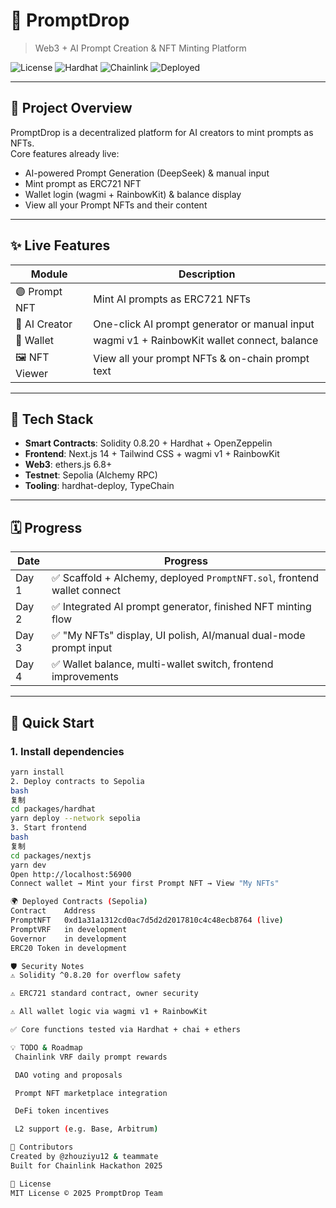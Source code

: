 # 🧠 PromptDrop

> Web3 + AI Prompt Creation & NFT Minting Platform

![License](https://img.shields.io/github/license/zhouziyu12/promptdrop)
![Hardhat](https://img.shields.io/badge/Built%20with-Hardhat-blue)
![Chainlink](https://img.shields.io/badge/Chainlink-VRF%20v2-blue)
![Deployed](https://img.shields.io/badge/Network-Sepolia-purple)

---

## 📌 Project Overview

PromptDrop is a decentralized platform for AI creators to mint prompts as NFTs.  
Core features already live:  
- AI-powered Prompt Generation (DeepSeek) & manual input  
- Mint prompt as ERC721 NFT  
- Wallet login (wagmi + RainbowKit) & balance display  
- View all your Prompt NFTs and their content

---

## ✨ Live Features

| Module         | Description                                       |
|----------------|---------------------------------------------------|
| 🟣 Prompt NFT  | Mint AI prompts as ERC721 NFTs                    |
| 🤖 AI Creator  | One-click AI prompt generator or manual input     |
| 👜 Wallet      | wagmi v1 + RainbowKit wallet connect, balance     |
| 🖼️ NFT Viewer | View all your prompt NFTs & on-chain prompt text   |

---

## 🧱 Tech Stack

- **Smart Contracts**: Solidity 0.8.20 + Hardhat + OpenZeppelin
- **Frontend**: Next.js 14 + Tailwind CSS + wagmi v1 + RainbowKit
- **Web3**: ethers.js 6.8+
- **Testnet**: Sepolia (Alchemy RPC)
- **Tooling**: hardhat-deploy, TypeChain

---

## 🗓️ Progress

| Date   | Progress                                                                 |
|--------|--------------------------------------------------------------------------|
| Day 1  | ✅ Scaffold + Alchemy, deployed `PromptNFT.sol`, frontend wallet connect |
| Day 2  | ✅ Integrated AI prompt generator, finished NFT minting flow             |
| Day 3  | ✅ "My NFTs" display, UI polish, AI/manual dual-mode prompt input        |
| Day 4  | ✅ Wallet balance, multi-wallet switch, frontend improvements            |

---

## 🚀 Quick Start

### 1. Install dependencies

```bash
yarn install
2. Deploy contracts to Sepolia
bash
复制
cd packages/hardhat
yarn deploy --network sepolia
3. Start frontend
bash
复制
cd packages/nextjs
yarn dev
Open http://localhost:56900
Connect wallet → Mint your first Prompt NFT → View "My NFTs"

🌍 Deployed Contracts (Sepolia)
Contract	Address
PromptNFT	0xd1a31a1312cd0ac7d5d2d2017810c4c48ecb8764 (live)
PromptVRF	in development
Governor	in development
ERC20 Token	in development

🛡️ Security Notes
⚠️ Solidity ^0.8.20 for overflow safety

⚠️ ERC721 standard contract, owner security

⚠️ All wallet logic via wagmi v1 + RainbowKit

✅ Core functions tested via Hardhat + chai + ethers

💡 TODO & Roadmap
 Chainlink VRF daily prompt rewards

 DAO voting and proposals

 Prompt NFT marketplace integration

 DeFi token incentives

 L2 support (e.g. Base, Arbitrum)

🤝 Contributors
Created by @zhouziyu12 & teammate
Built for Chainlink Hackathon 2025

📄 License
MIT License © 2025 PromptDrop Team